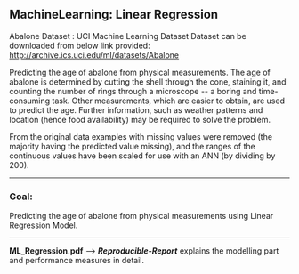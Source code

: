 ## MachineLearning: Linear Regression

Abalone Dataset : UCI Machine Learning Dataset
Dataset can be downloaded from below link provided: 
http://archive.ics.uci.edu/ml/datasets/Abalone

Predicting the age of abalone from physical measurements. The age of abalone is determined by cutting the shell through the cone, staining it, and counting the number of rings through a microscope -- a boring and time-consuming task. Other measurements, which are easier to obtain, are used to predict the age. Further information, such as weather patterns and location (hence food availability) may be required to solve the problem. 

From the original data examples with missing values were removed (the majority having the predicted value missing), and the ranges of the continuous values have been scaled for use with an ANN (by dividing by 200).
***

### Goal:
Predicting the age of abalone from physical measurements using Linear Regression Model.

*****

**ML_Regression.pdf** --> **_Reproducible-Report_** explains the modelling part and performance measures in detail. 